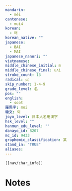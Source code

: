 ```yaml
---
mandarin:
  - méi
cantonese:
  - mui4
korean:
  - 매
korean_native: ""
japanese:
  - BAI
  - MAI
japanese_nanori: ""
vietnamese:
middle_chinese_initial: m
middle_chinese_final: uʌi
stroke_count: 13
radical: 火
skip_number: 1-4-9
grade_level: 名
pos: ""
english:
  - soot
羅馬字: moi
韓文: 뫼
joyo_level: 日本人名用漢字
hsk_level: ""
hanmun_edu_level: ""
danayo_id: 8207
mc_id: 9433
graphemic_classification: 某
stand_in: "TRUE"
aliases:
---
```

```meta-bind-embed
[[nav/char_info]]
```

# Notes
